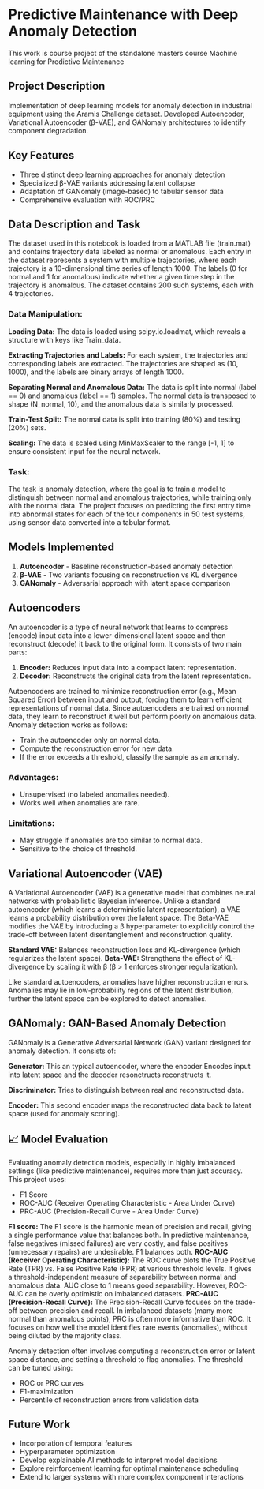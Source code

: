# Predictive Maintenance with Deep Anomaly Detection

This work is course project of the standalone masters course Machine learning for Predictive Maintenance 

## Project Description
Implementation of deep learning models for anomaly detection in industrial equipment using the Aramis Challenge dataset. Developed Autoencoder, Variational Autoencoder (β-VAE), and GANomaly architectures to identify component degradation.

## Key Features
- Three distinct deep learning approaches for anomaly detection
- Specialized β-VAE variants addressing latent collapse
- Adaptation of GANomaly (image-based) to tabular sensor data
- Comprehensive evaluation with ROC/PRC

## Data Description and Task
The dataset used in this notebook is loaded from a MATLAB file (train.mat) and contains trajectory data labeled as normal or anomalous. Each entry in the dataset represents a system with multiple trajectories, where each trajectory is a 10-dimensional time series of length 1000. The labels (0 for normal and 1 for anomalous) indicate whether a given time step in the trajectory is anomalous. The dataset contains 200 such systems, each with 4 trajectories.

### Data Manipulation:
**Loading Data:** The data is loaded using scipy.io.loadmat, which reveals a structure with keys like Train_data.

**Extracting Trajectories and Labels:** For each system, the trajectories and corresponding labels are extracted. The trajectories are shaped as (10, 1000), and the labels are binary arrays of length 1000.

**Separating Normal and Anomalous Data:** The data is split into normal (label == 0) and anomalous (label == 1) samples. The normal data is transposed to shape (N_normal, 10), and the anomalous data is similarly processed.

**Train-Test Split:** The normal data is split into training (80%) and testing (20%) sets.

**Scaling:** The data is scaled using MinMaxScaler to the range [-1, 1] to ensure consistent input for the neural network.

### Task:
The task is anomaly detection, where the goal is to train a model to distinguish between normal and anomalous trajectories, while training only with the normal data. The project focuses on predicting the first entry time into abnormal states for each of the four components in 50 test systems, using sensor data converted into a tabular format.



## Models Implemented
1. **Autoencoder** - Baseline reconstruction-based anomaly detection
2. **β-VAE** - Two variants focusing on reconstruction vs KL divergence
3. **GANomaly** - Adversarial approach with latent space comparison

## Autoencoders
An autoencoder is a type of neural network that learns to compress (encode) input data into a lower-dimensional latent space and then reconstruct (decode) it back to the original form. It consists of two main parts:
1. **Encoder:** Reduces input data into a compact latent representation.
2. **Decoder:** Reconstructs the original data from the latent representation.

Autoencoders are trained to minimize reconstruction error (e.g., Mean Squared Error) between input and output, forcing them to learn efficient representations of normal data.
Since autoencoders are trained on normal data, they learn to reconstruct it well but perform poorly on anomalous data. Anomaly detection works as follows:
- Train the autoencoder only on normal data.
- Compute the reconstruction error for new data.
- If the error exceeds a threshold, classify the sample as an anomaly.

### Advantages:
   - Unsupervised (no labeled anomalies needed).
   - Works well when anomalies are rare.

### Limitations:
   - May struggle if anomalies are too similar to normal data.
   - Sensitive to the choice of threshold.

## Variational Autoencoder (VAE)
A Variational Autoencoder (VAE) is a generative model that combines neural networks with probabilistic Bayesian inference. Unlike a standard autoencoder (which learns a deterministic latent representation), a VAE learns a probability distribution over the latent space.
The Beta-VAE modifies the VAE by introducing a β hyperparameter to explicitly control the trade-off between latent disentanglement and reconstruction quality.

**Standard VAE:** Balances reconstruction loss and KL-divergence (which regularizes the latent space).
**Beta-VAE:** Strengthens the effect of KL-divergence by scaling it with β (β > 1 enforces stronger regularization).

Like standard autoencoders, anomalies have higher reconstruction errors. Anomalies may lie in low-probability regions of the latent distribution, further the latent space can be explored to detect anomalies.

## GANomaly: GAN-Based Anomaly Detection
GANomaly is a Generative Adversarial Network (GAN) variant designed for anomaly detection. It consists of:

**Generator:** This an typical autoencoder, where the encoder Encodes input into latent space and the decoder resonctructs reconstructs it.

**Discriminator:** Tries to distinguish between real and reconstructed data.

**Encoder:** This second encoder maps the reconstructed data back to latent space (used for anomaly scoring).

## 📈 Model Evaluation
Evaluating anomaly detection models, especially in highly imbalanced settings (like predictive maintenance), requires more than just accuracy. This project uses:
- F1 Score
- ROC-AUC (Receiver Operating Characteristic - Area Under Curve)
- PRC-AUC (Precision-Recall Curve - Area Under Curve)

**F1 score:** The F1 score is the harmonic mean of precision and recall, giving a single performance value that balances both. In predictive maintenance, false negatives (missed failures) are very costly, and false positives (unnecessary repairs) are undesirable. F1 balances both.
 **ROC-AUC (Receiver Operating Characteristic):** The ROC curve plots the True Positive Rate (TPR) vs. False Positive Rate (FPR) at various threshold levels. It gives a threshold-independent measure of separability between normal and anomalous data. AUC close to 1 means good separability. However, ROC-AUC can be overly optimistic on imbalanced datasets.
**PRC-AUC (Precision-Recall Curve):** The Precision-Recall Curve focuses on the trade-off between precision and recall. In imbalanced datasets (many more normal than anomalous points), PRC is often more informative than ROC. It focuses on how well the model identifies rare events (anomalies), without being diluted by the majority class.

Anomaly detection often involves computing a reconstruction error or latent space distance, and setting a threshold to flag anomalies. The threshold can be tuned using:
- ROC or PRC curves
- F1-maximization
- Percentile of reconstruction errors from validation data
  
## Future Work
- Incorporation of temporal features
- Hyperparameter optimization
- Develop explainable AI methods to interpret model decisions
- Explore reinforcement learning for optimal maintenance scheduling
- Extend to larger systems with more complex component interactions
